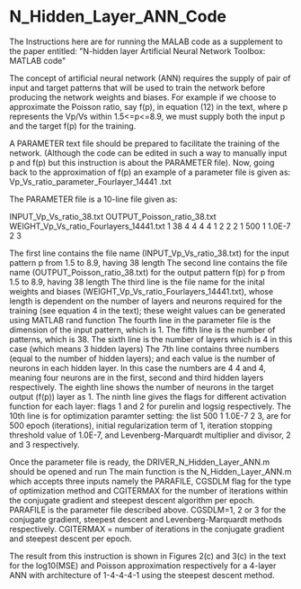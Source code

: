 # N_Hidden_Layer_ANN_Code
The Instructions here are for running the MALAB code as a supplement to the paper entitled:
"N-hidden layer Artificial Neural Network Toolbox: MATLAB code"

The concept of artificial neural network (ANN) requires the supply of pair of input and target patterns that will be used
to train the network before producing the network weights and biases.
For example if we choose to approximate the Poisson ratio, say f(p), in equation (12) in the text, where p represents the Vp/Vs within 1.5<=p<=8.9, 
we must supply both the input p and the target f(p) for the training.

A PARAMETER text file should be prepared to facilitate the training of the network. 
(Although the code can be edited in such a way to manually input p and f(p) but this instruction is about the PARAMETER file).
Now, going back to the approximation of f(p) an example of a parameter file is given as: Vp_Vs_ratio_parameter_Fourlayer_14441	.txt

The PARAMETER file is a 10-line file given as: 

INPUT_Vp_Vs_ratio_38.txt
OUTPUT_Poisson_ratio_38.txt
WEIGHT_Vp_Vs_ratio_Fourlayers_14441.txt
1
38
4
4 4 4
1
2 2 2 1
500 1 1.0E-7 2 3

The first line contains the file name (INPUT_Vp_Vs_ratio_38.txt) for the input pattern p from 1.5 to 8.9, having 38 length
The second line contains the file name (OUTPUT_Poisson_ratio_38.txt) for the output pattern f(p) for p from 1.5 to 8.9, having 38 length
The third line is the file name for the inital weights and biases (WEIGHT_Vp_Vs_ratio_Fourlayers_14441.txt), whose length is dependent on the number of layers and neurons required for the training (see equation 4 in the text); these weight values can be generated using MATLAB rand function
The fourth line in the parameter file is the dimension of the input pattern, which is 1.
The fifth line is the number of patterns, which is 38.
The sixth line is the number of layers which is 4 in this case (which means 3 hidden layers)
The 7th line contains three numbers (equal to the number of hidden layers); and each value is the number of neurons in each hidden layer. In this case the numbers are 4 4 and 4, meaning four neurons are in the first, second and third hidden layers respectively.
The eighth line shows the number of neurons in the target output (f(p)) layer as 1.
The ninth line gives the flags for different activation function for each layer: flags 1 and 2 for purelin and logsig respectively.
The 10th line is for optimization paramter setting: the list 500 1 1.0E-7 2 3, are for 500 epoch (iterations), initial regularization term of 1, iteration stopping threshold value of 1.0E-7, and Levenberg-Marquardt multiplier and divisor, 2 and 3 respectively. 


Once the parameter file is ready, the DRIVER_N_Hidden_Layer_ANN.m should be opened and run
The main function is the N_Hidden_Layer_ANN.m which accepts three inputs namely the PARAFILE, CGSDLM flag for the type of optimization method and CGITERMAX for the number of iterations within the conjugate gradient and steepest descent algorithm per epoch.
PARAFILE is the parameter file described above.
CGSDLM=1, 2 or 3 for the conjugate gradient, steepest descent and Levenberg-Marquardt methods respectively.
CGITERMAX = number of iterations in the conjugate gradient and steepest descent per epoch.

The result from this instruction is shown in Figures 2(c) and 3(c) in the text for the log10(MSE) and Poisson approximation respectively for a 4-layer ANN with architecture of 1-4-4-4-1 using the steepest descent method.
